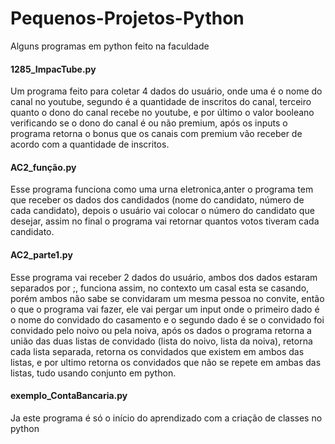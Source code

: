 # Pequenos-Projetos-Python
Alguns programas em python feito na faculdade

<h4>1285_ImpacTube.py</h4>
  <p>Um programa feito para coletar 4 dados do usuário, onde uma é o nome do canal no youtube, segundo é a quantidade de inscritos do canal, terceiro quanto o dono do canal recebe no youtube, e por último o valor booleano verificando se o dono do canal é ou não premium, após os inputs o programa retorna o bonus que os canais com premium vão receber de acordo com a quantidade de inscritos.</p>
 
<h4>AC2_função.py</h4>
  <p>Esse programa funciona como uma urna eletronica,anter o programa tem que receber os dados dos candidados (nome do candidato, número de cada candidato), depois  o usuário vai colocar o número do candidato que desejar, assim no final o programa vai retornar quantos votos tiveram cada candidato.</p>
  
 <h4>AC2_parte1.py</h4>
  <p>Esse programa vai receber 2 dados do usuário, ambos dos dados estaram separados por ;, funciona assim, no contexto um casal esta se casando, porém ambos não sabe se convidaram um mesma pessoa no convite, então o que o programa vai fazer, ele vai pergar um input onde o primeiro dado é o nome do convidado do casamento e o segundo dado é se o convidado foi convidado pelo noivo ou pela noiva, após os dados o programa retorna a união das duas listas de convidado (lista do noivo, lista da noiva), retorna cada lista separada, retorna os convidados que existem em ambos das listas, e por ultimo retorna os convidados que não se repete em ambas das listas, tudo usando conjunto em python.</p>
 
 <h4>exemplo_ContaBancaria.py</h4>
  <p>Ja este programa é só o início do aprendizado com a criação de classes no python</p>
